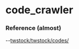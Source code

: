 # code_crawler


### Reference (almost)
--[twstock/twstock/codes/](https://github.com/mlouielu/twstock/tree/master/twstock/codes)
